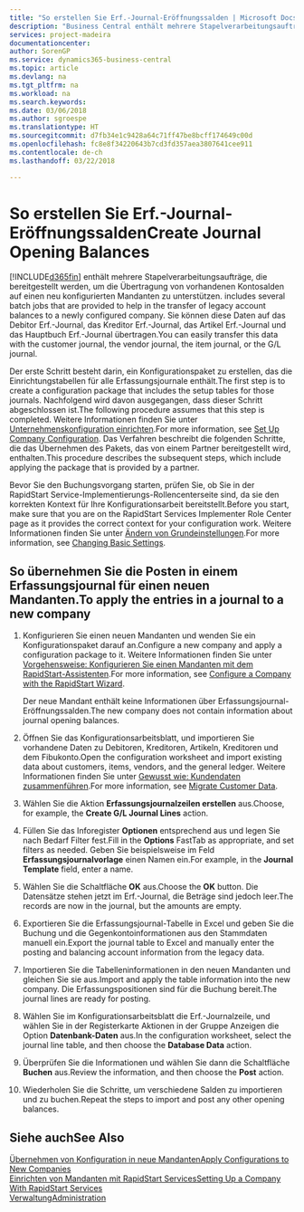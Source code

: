 ```yaml
---
title: "So erstellen Sie Erf.-Journal-Eröffnungssalden | Microsoft Docs"
description: "Business Central enthält mehrere Stapelverarbeitungsaufträge, die bereitgestellt werden, um die Übertragung von vorhandenen Kontosalden auf einen neu konfigurierten Mandanten zu unterstützen. Sie können diese Daten mithilfe von Buch.-Blatt-Buchungen einfach übertragen."
services: project-madeira
documentationcenter: 
author: SorenGP
ms.service: dynamics365-business-central
ms.topic: article
ms.devlang: na
ms.tgt_pltfrm: na
ms.workload: na
ms.search.keywords: 
ms.date: 03/06/2018
ms.author: sgroespe
ms.translationtype: HT
ms.sourcegitcommit: d7fb34e1c9428a64c71ff47be8bcff174649c00d
ms.openlocfilehash: fc8e8f34220643b7cd3fd357aea3807641cee911
ms.contentlocale: de-ch
ms.lasthandoff: 03/22/2018

---
```

# <a name="create-journal-opening-balances"></a><span data-ttu-id="b4c1c-104">So erstellen Sie Erf.-Journal-Eröffnungssalden</span><span class="sxs-lookup"><span data-stu-id="b4c1c-104">Create Journal Opening Balances</span></span>
[!INCLUDE[d365fin](includes/d365fin_md.md)]<span data-ttu-id="b4c1c-105"> enthält mehrere Stapelverarbeitungsaufträge, die bereitgestellt werden, um die Übertragung von vorhandenen Kontosalden auf einen neu konfigurierten Mandanten zu unterstützen.</span><span class="sxs-lookup"><span data-stu-id="b4c1c-105"> includes several batch jobs that are provided to help in the transfer of legacy account balances to a newly configured company.</span></span> <span data-ttu-id="b4c1c-106">Sie können diese Daten auf das Debitor Erf.-Journal, das Kreditor Erf.-Journal, das Artikel Erf.-Journal und das Hauptbuch Erf.-Journal übertragen.</span><span class="sxs-lookup"><span data-stu-id="b4c1c-106">You can easily transfer this data with the customer journal, the vendor journal, the item journal, or the G/L journal.</span></span>

<span data-ttu-id="b4c1c-107">Der erste Schritt besteht darin, ein Konfigurationspaket zu erstellen, das die Einrichtungstabellen für alle Erfassungsjournale enthält.</span><span class="sxs-lookup"><span data-stu-id="b4c1c-107">The first step is to create a configuration package that includes the setup tables for those journals.</span></span> <span data-ttu-id="b4c1c-108">Nachfolgend wird davon ausgegangen, dass dieser Schritt abgeschlossen ist.</span><span class="sxs-lookup"><span data-stu-id="b4c1c-108">The following procedure assumes that this step is completed.</span></span> <span data-ttu-id="b4c1c-109">Weitere Informationen finden Sie unter [Unternehmenskonfiguration einrichten](admin-set-up-company-configuration.md).</span><span class="sxs-lookup"><span data-stu-id="b4c1c-109">For more information, see [Set Up Company Configuration](admin-set-up-company-configuration.md).</span></span> <span data-ttu-id="b4c1c-110">Das Verfahren beschreibt die folgenden Schritte, die das Übernehmen des Pakets, das von einem Partner bereitgestellt wird, enthalten.</span><span class="sxs-lookup"><span data-stu-id="b4c1c-110">This procedure describes the subsequent steps, which include applying the package that is provided by a partner.</span></span>  

<span data-ttu-id="b4c1c-111">Bevor Sie den Buchungsvorgang starten, prüfen Sie, ob Sie in der RapidStart Service-Implementierungs-Rollencenterseite sind, da sie den korrekten Kontext für Ihre Konfigurationsarbeit bereitstellt.</span><span class="sxs-lookup"><span data-stu-id="b4c1c-111">Before you start, make sure that you are on the RapidStart Services Implementer Role Center page as it provides the correct context for your configuration work.</span></span> <span data-ttu-id="b4c1c-112">Weitere Informationen finden Sie unter [Ändern von Grundeinstellungen](ui-change-basic-settings.md).</span><span class="sxs-lookup"><span data-stu-id="b4c1c-112">For more information, see [Changing Basic Settings](ui-change-basic-settings.md).</span></span>

## <a name="to-apply-the-entries-in-a-journal-to-a-new-company"></a><span data-ttu-id="b4c1c-113">So übernehmen Sie die Posten in einem Erfassungsjournal für einen neuen Mandanten.</span><span class="sxs-lookup"><span data-stu-id="b4c1c-113">To apply the entries in a journal to a new company</span></span>  
1. <span data-ttu-id="b4c1c-114">Konfigurieren Sie einen neuen Mandanten und wenden Sie ein Konfigurationspaket darauf an.</span><span class="sxs-lookup"><span data-stu-id="b4c1c-114">Configure a new company and apply a configuration package to it.</span></span> <span data-ttu-id="b4c1c-115">Weitere Informationen finden Sie unter [Vorgehensweise: Konfigurieren Sie einen Mandanten mit dem RapidStart-Assistenten](admin-how-to-configure-a-company-with-the-rapidstart-wizard.md).</span><span class="sxs-lookup"><span data-stu-id="b4c1c-115">For more information, see [Configure a Company with the RapidStart Wizard](admin-how-to-configure-a-company-with-the-rapidstart-wizard.md).</span></span>  

    <span data-ttu-id="b4c1c-116">Der neue Mandant enthält keine Informationen über Erfassungsjournal-Eröffnungssalden.</span><span class="sxs-lookup"><span data-stu-id="b4c1c-116">The new company does not contain information about journal opening balances.</span></span>  

2. <span data-ttu-id="b4c1c-117">Öffnen Sie das Konfigurationsarbeitsblatt, und importieren Sie vorhandene Daten zu Debitoren, Kreditoren, Artikeln, Kreditoren und dem Fibukonto.</span><span class="sxs-lookup"><span data-stu-id="b4c1c-117">Open the configuration worksheet and import existing data about customers, items, vendors, and the general ledger.</span></span> <span data-ttu-id="b4c1c-118">Weitere Informationen finden Sie unter [Gewusst wie: Kundendaten zusammenführen](admin-migrate-customer-data.md).</span><span class="sxs-lookup"><span data-stu-id="b4c1c-118">For more information, see [Migrate Customer Data](admin-migrate-customer-data.md).</span></span>  
3. <span data-ttu-id="b4c1c-119">Wählen Sie die Aktion **Erfassungsjournalzeilen erstellen** aus.</span><span class="sxs-lookup"><span data-stu-id="b4c1c-119">Choose, for example, the **Create G/L Journal Lines** action.</span></span>  
4. <span data-ttu-id="b4c1c-120">Füllen Sie das Inforegister **Optionen** entsprechend aus und legen Sie nach Bedarf Filter fest.</span><span class="sxs-lookup"><span data-stu-id="b4c1c-120">Fill in the **Options** FastTab as appropriate, and set filters as needed.</span></span> <span data-ttu-id="b4c1c-121">Geben Sie beispielsweise im Feld **Erfassungsjournalvorlage** einen Namen ein.</span><span class="sxs-lookup"><span data-stu-id="b4c1c-121">For example, in the **Journal Template** field, enter a name.</span></span>  
5. <span data-ttu-id="b4c1c-122">Wählen Sie die Schaltfläche **OK** aus.</span><span class="sxs-lookup"><span data-stu-id="b4c1c-122">Choose the **OK** button.</span></span> <span data-ttu-id="b4c1c-123">Die Datensätze stehen jetzt im Erf.-Journal, die Beträge sind jedoch leer.</span><span class="sxs-lookup"><span data-stu-id="b4c1c-123">The records are now in the journal, but the amounts are empty.</span></span>  
6. <span data-ttu-id="b4c1c-124">Exportieren Sie die Erfassungsjournal-Tabelle in Excel und geben Sie die Buchung und die Gegenkontoinformationen aus den Stammdaten manuell ein.</span><span class="sxs-lookup"><span data-stu-id="b4c1c-124">Export the journal table to Excel and manually enter the posting and balancing account information from the legacy data.</span></span>
7. <span data-ttu-id="b4c1c-125">Importieren Sie die Tabelleninformationen in den neuen Mandanten und gleichen Sie sie aus.</span><span class="sxs-lookup"><span data-stu-id="b4c1c-125">Import and apply the table information into the new company.</span></span> <span data-ttu-id="b4c1c-126">Die Erfassungspositionen sind für die Buchung bereit.</span><span class="sxs-lookup"><span data-stu-id="b4c1c-126">The journal lines are ready for posting.</span></span>  
8. <span data-ttu-id="b4c1c-127">Wählen Sie im Konfigurationsarbeitsblatt die Erf.-Journalzeile, und wählen Sie in der Registerkarte Aktionen in der Gruppe Anzeigen die Option **Datenbank-Daten** aus.</span><span class="sxs-lookup"><span data-stu-id="b4c1c-127">In the configuration worksheet, select the journal line table, and then choose the **Database Data** action.</span></span>  
9. <span data-ttu-id="b4c1c-128">Überprüfen Sie die Informationen und wählen Sie dann die Schaltfläche **Buchen** aus.</span><span class="sxs-lookup"><span data-stu-id="b4c1c-128">Review the information, and then choose the **Post** action.</span></span>  
10. <span data-ttu-id="b4c1c-129">Wiederholen Sie die Schritte, um verschiedene Salden zu importieren und zu buchen.</span><span class="sxs-lookup"><span data-stu-id="b4c1c-129">Repeat the steps to import and post any other opening balances.</span></span>  

## <a name="see-also"></a><span data-ttu-id="b4c1c-130">Siehe auch</span><span class="sxs-lookup"><span data-stu-id="b4c1c-130">See Also</span></span>  
[<span data-ttu-id="b4c1c-131">Übernehmen von Konfiguration in neue Mandanten</span><span class="sxs-lookup"><span data-stu-id="b4c1c-131">Apply Configurations to New Companies</span></span>](admin-apply-configuration-to-new-companies.md)  
[<span data-ttu-id="b4c1c-132">Einrichten von Mandanten mit RapidStart Services</span><span class="sxs-lookup"><span data-stu-id="b4c1c-132">Setting Up a Company With RapidStart Services</span></span>](admin-set-up-a-company-with-rapidstart.md)  
[<span data-ttu-id="b4c1c-133">Verwaltung</span><span class="sxs-lookup"><span data-stu-id="b4c1c-133">Administration</span></span>](admin-setup-and-administration.md)

